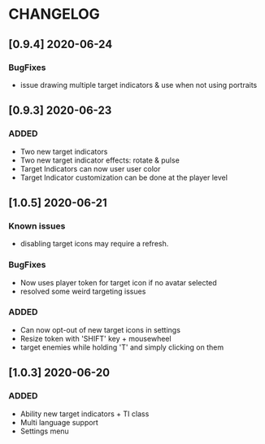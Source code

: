 # CHANGELOG

## [0.9.4] 2020-06-24

### BugFixes
- issue drawing multiple target indicators & use when not using portraits

## [0.9.3] 2020-06-23

### ADDED
- Two new target indicators
- Two new target indicator effects: rotate & pulse
- Target Indicators can now user user color
- Target Indicator customization can be done at the player level


## [1.0.5] 2020-06-21

### Known issues
- disabling target icons may require a refresh.

### BugFixes
- Now uses player token for target icon if no avatar selected
- resolved some weird targeting issues

### ADDED
- Can now opt-out of new target icons in settings
- Resize token with 'SHIFT' key + mousewheel
- target enemies while holding 'T' and simply clicking on them

## [1.0.3] 2020-06-20

### ADDED
- Ability new target indicators + TI class
- Multi language support
- Settings menu
